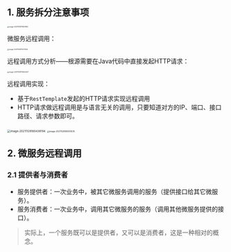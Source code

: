 ## 1. 服务拆分注意事项

<img src="../../resources/images/notebooks/JavaWeb/SpringCloud/image-20211128174921800.png" alt="image-20211128174921800" style="zoom:25%;" />

微服务远程调用：

<img src="../../resources/images/notebooks/JavaWeb/SpringCloud/image-20211128175731514.png" alt="image-20211128175731514" style="zoom:25%;" />

远程调用方式分析——根源需要在Java代码中直接发起HTTP请求：

<img src="../../resources/images/notebooks/JavaWeb/SpringCloud/image-20211128175944257.png" alt="image-20211128175944257" style="zoom:25%;" />

远程调用实现：

- 基于`RestTemplate`发起的HTTP请求实现远程调用
- HTTP请求做远程调用是与语言无关的调用，只要知道对方的IP、端口、接口路径、请求参数即可。

<img src="../../resources/images/notebooks/JavaWeb/SpringCloud/image-20211128180438194.png" alt="image-20211128180438194" style="zoom:45%;" />

<img src="../../resources/images/notebooks/JavaWeb/SpringCloud/image-20211128180501635.png" alt="image-20211128180501635" style="zoom:33%;" />

## 2. 微服务远程调用

### 2.1 提供者与消费者

- 服务提供者：一次业务中，被其它微服务调用的服务（提供接口给其它微服务）。
- 服务消费者：一次业务中，调用其它微服务的服务（调用其他微服务提供的接口）。

> 实际上，一个服务既可以是提供者，又可以是消费者，这是一种相对的概念。

